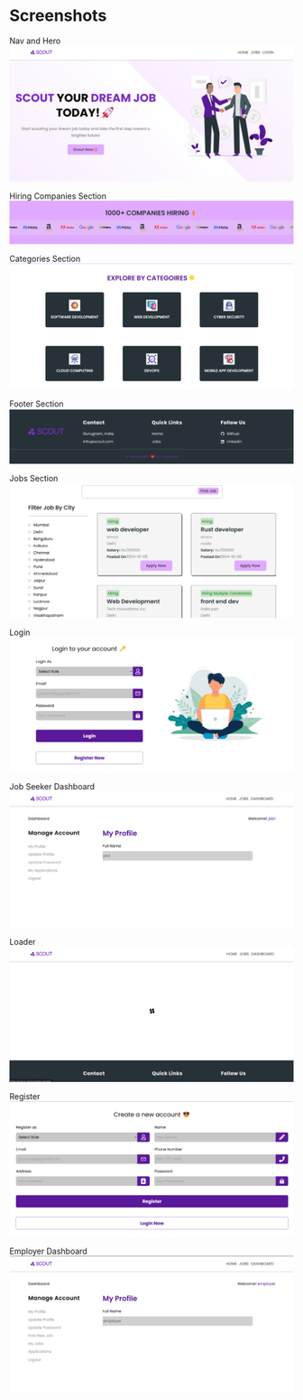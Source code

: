 # Screenshots

Nav and Hero
![](frontend/screenshots/1.png)

Hiring Companies Section
![](frontend/screenshots/2.png)

Categories Section
![](frontend/screenshots/3.png)

Footer Section
![](frontend/screenshots/4.png)

Jobs Section
![](frontend/screenshots/5.png)

Login 
![](frontend/screenshots/6.png)

Job Seeker Dashboard
![](frontend/screenshots/7.png)

Loader
![](frontend/screenshots/8.png)

Register 
![](frontend/screenshots/9.png)

Employer Dashboard
![](frontend/screenshots/10.png)
